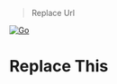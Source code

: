 > Replace Url

[![Go](https://github.com/dhcgn/go-with-ai-support-template/actions/workflows/build_and_test.yml/badge.svg)](https://github.com/dhcgn/go-with-ai-support-template/actions/workflows/build_and_test.yml)

# Replace This
